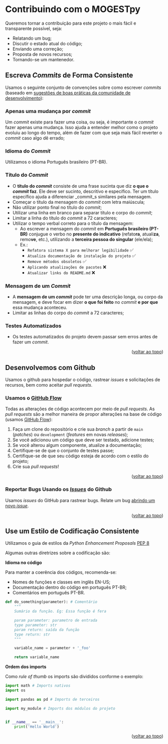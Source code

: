 <div id="top"></div>

# Contribuindo com o MOGESTpy

<!-- TABLE OF CONTENTS -->

Queremos tornar a contribuição para este projeto o mais fácil e transparente possível, seja:

- Relatando um bug;
- Discutir o estado atual do código;
- Enviando uma correção;
- Proposta de novos recursos;
- Tornando-se um mantenedor.

## Escreva _Commits_ de Forma Consistente

Usamos o seguinte conjunto de convenções sobre como escrever _commits_ (baseado em [sugestões de boas práticas da comunidade de desenvolvimento](https://ruanbrandao.com.br/2020/02/04/como-fazer-um-bom-commit)):

### Apenas uma mudança por _commit_

Um _commit_ existe para fazer uma coisa, ou seja, é importante o _commit_ fazer apenas uma mudança. Isso ajuda a entender melhor como o projeto evoluiu ao longo do tempo, além de fazer com que seja mais fácil reverter o _commit_ caso algo dê errado;

### Idioma do _Commit_

Utilizamos o idioma Português brasileiro (PT-BR).

### Título do _Commit_

- O **título do _commit_** consiste de uma frase sucinta que diz **o que o _commit_ faz**. Ele deve ser sucinto, descritivo e específico. Ter um título específico ajuda a diferenciar _commit_s similares pela mensagem.
- Começar o título da mensagem do _commit_ com letra maiúscula;
- Não utilizar ponto final no título do _commit_;
- Utilizar uma linha em branco para separar título e corpo do _commit_;
- Limitar a linha do título do _commit_ a 72 caracteres;
- Utilizar o tempo verbal correto para o título da mensagem: 
    - Ao escrever a mensagem do _commit_ em **Português brasileiro (PT-BR)** conjugue o verbo no **presente do indicativo** (refato**ra**, atuali**za**, remo**ve**, etc.), utilizando a **terceira pessoa do singular** (ele/ela);
    - Ex.: 
        - `Refatora sistema X para melhorar legibilidade` ✅
        - `Atualiza documentação de instalação do projeto` ✅
        - `Remove métodos obsoletos` ✅
        - `Aplicando atualizações de pacotes` ❌
        - `Atualizar links do README.md` ❌

### Mensagem de um _Commit_

- A **mensagem de um _commit_** pode ter uma descrição longa, ou corpo da mensagem, e deve focar em dizer **o que foi feito** no _commit_ **e por que** essa mudança aconteceu.
- Limitar as linhas do corpo do _commit_ a 72 caracteres;

### Testes Automatizados

- Os testes automatizados do projeto devem passar sem erros antes de fazer um _commit_.

<p align="right">(<a href="#top">voltar ao topo</a>)</p>

## Desenvolvemos com Github

Usamos o github para hospedar o código, rastrear _issues_ e solicitações de recursos, bem como aceitar _pull requests_.

### Usamos o [GitHub Flow](https://guides.github.com/introduction/flow/index.html)

Todas as alterações de código acontecem por meio de _pull requests_. As _pull requests_ são a melhor maneira de propor alterações na base de código (usamos [GitHub Flow](https://guides.github.com/introduction/flow/index.html)):

1. Faça um clone do repositório e crie sua _branch_ a partir de `main` (_patches_) ou `development` (_features_ em novas _releases_);
2. Se você adicionou um código que deve ser testado, adicione testes;
3. Se você alterou algum componente, atualize a documentação;
4. Certifique-se de que o conjunto de testes passe;
5. Certifique-se de que seu código esteja de acordo com o estilo do projeto;
6. Crie sua _pull requests_!

<p align="right">(<a href="#top">voltar ao topo</a>)</p>

### Reportar Bugs Usando os [_Issues_](https://github.com/dariohhossoda/MOGESTpy/issues) do Github 

Usamos _issues_ do GitHub para rastrear bugs. Relate um bug [abrindo um novo _issue_](https://github.com/dariohhossoda/MOGESTpy/issues/new/choose).

<p align="right">(<a href="#top">voltar ao topo</a>)</p>

## Use um Estilo de Codificação Consistente

Utilizamos o guia de estilos da *Python Enhancement Proposals* [PEP 8](https://peps.python.org/pep-0008/)

Algumas outras diretrizes sobre a codificação são:

**Idioma no código**

Para manter a coerência dos códigos, recomenda-se:

- Nomes de funções e classes em inglês EN-US;
- Documentação dentro do código em português PT-BR;
- Comentários em português PT-BR.

```python
def do_something(parameter): # Comentário
    """
    Sumário da função. Eg: Essa função é fera

    param parameter: parametro de entrada
    type parameter: str
    param return: saída da função
    type return: str
    """

    variable_name = parameter + '_foo'

    return variable_name
```

**Ordem dos imports**

Como *rule of thumb* os imports são divididos conforme o exemplo:

```python
import math # Imports nativos
import os

import pandas as pd # Imports de terceiros

import my_module # Imports dos módulos do projeto


if __name__ == '__main__':
    print('Hello World')
```

<p align="right">(<a href="#top">voltar ao topo</a>)</p>
